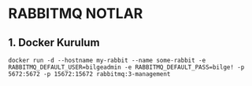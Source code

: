 # RABBITMQ NOTLAR
## 1. Docker Kurulum
    docker run -d --hostname my-rabbit --name some-rabbit -e RABBITMQ_DEFAULT_USER=bilgeadmin -e RABBITMQ_DEFAULT_PASS=bilge! -p 5672:5672 -p 15672:15672 rabbitmq:3-management 


